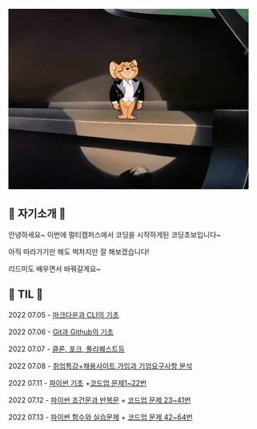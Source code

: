 ![제리](Readme.assets/제리.gif)

## 🐧 자기소개 🐧

안녕하세요~ 이번에 멀티캠퍼스에서 코딩을 시작하게된 코딩초보입니다~

아직 따라가기만 해도 벅차지만 잘 해보겠습니다!

리드미도 배우면서 바꿔갈게요~



## 🐶 TIL 🐶

2022 07.05 - [마크다운과 CLI의 기초](https://github.com/Raven712/TIL/tree/master/첫주/1일)

2022 07.06 - [Git과 Github의 기초](https://github.com/Raven712/TIL/tree/master/첫주/2일)

2022 07.07 - [클론, 포크, 풀리퀘스트등](https://github.com/Raven712/TIL/tree/master/첫주/3일)

2022 07.08 - [취업특강+채용사이트 가입과 기업요구사항 분석](https://github.com/Raven712/TIL/tree/master/첫주/4일)

2022 07.11 - [파이썬 기초](https://github.com/Raven712/TIL/tree/master/둘째주/5일) +[코드업 문제1~22번](https://github.com/Raven712/python)

2022 07.12 - [파이썬 조건문과 반복문](https://github.com/Raven712/TIL/tree/master/둘째주/6일) + [코드업 문제 23~41번](https://github.com/Raven712/TIL/tree/master/둘째주/6일/코드업문제%202일차)

2022 07.13 - [파이썬 함수와 실습문제](https://github.com/Raven712/TIL/tree/master/둘째주/7일) + [코드업 문제 42~64번](https://github.com/Raven712/TIL/tree/master/둘째주/7일/코드업문제3일차)

